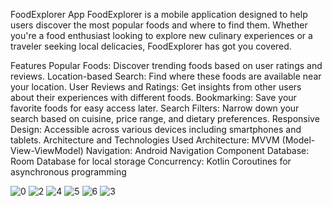 FoodExplorer App
FoodExplorer is a mobile application designed to help users discover the most popular foods and where to find them. Whether you're a food enthusiast looking to explore new culinary experiences or a traveler seeking local delicacies, FoodExplorer has got you covered.

Features
Popular Foods: Discover trending foods based on user ratings and reviews.
Location-based Search: Find where these foods are available near your location.
User Reviews and Ratings: Get insights from other users about their experiences with different foods.
Bookmarking: Save your favorite foods for easy access later.
Search Filters: Narrow down your search based on cuisine, price range, and dietary preferences.
Responsive Design: Accessible across various devices including smartphones and tablets.
Architecture and Technologies Used
Architecture: MVVM (Model-View-ViewModel)
Navigation: Android Navigation Component
Database: Room Database for local storage
Concurrency: Kotlin Coroutines for asynchronous programming

![0](https://github.com/mohamedIbrahim18/Food_Application/assets/90982978/fcae2ae2-f16e-4412-9be9-764a03da4a7a)
![2](https://github.com/mohamedIbrahim18/Food_Application/assets/90982978/ec15f59e-35d6-4d31-9c66-97475218c252)
![4](https://github.com/mohamedIbrahim18/Food_Application/assets/90982978/fb177d82-f6e0-42c2-8665-edf972d85c7a)
![5](https://github.com/mohamedIbrahim18/Food_Application/assets/90982978/95a8eca4-7f49-4b79-995e-7e32b45ac8fd)
![6](https://github.com/mohamedIbrahim18/Food_Application/assets/90982978/6f58e1df-6b3c-4aa0-8e5f-7c4936515d5c)
![3](https://github.com/mohamedIbrahim18/Food_Application/assets/90982978/98b1f72e-5923-4c76-9031-faff5ca5ec2d)

